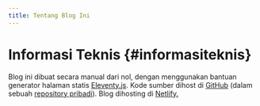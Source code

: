 ```yaml
---
title: Tentang Blog Ini
---
```


# Informasi Teknis {#informasiteknis}

Blog ini dibuat secara manual dari nol, dengan menggunakan bantuan generator halaman statis [Eleventy.js](https://www.11ty.dev/). Kode sumber dihost di [GitHub](https://github.com/) (dalam sebuah [repository pribadi](https://github.com/radenpioneer/blog)). Blog dihosting di [Netlify.](https://netlify.com)